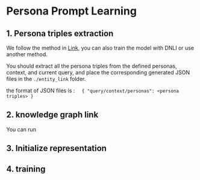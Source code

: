 # Persona Prompt Learning

## 1. Persona triples extraction
We follow the method in [Link](https://ojs.aaai.org/index.php/AAAI/article/view/26545), you can also train the model with DNLI or use another method.

You should extract all the persona triples from the defined personas, context, and current query, and place the corresponding generated JSON files in the `./entity_link` folder.

the format of JSON files is :
`  
{
  "query/context/personas": <persona triples>
}
`
## 2. knowledge graph link
You can run
## 3. Initialize representation 

## 4. training
